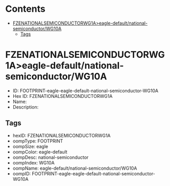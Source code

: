 



Contents
========

* [FZENATIONALSEMICONDUCTORWG1A>eagle-default/national-semiconductor/WG10A](#fzenationalsemiconductorwg1aeagle-defaultnational-semiconductorwg10a)
	* [Tags](#tags)

# FZENATIONALSEMICONDUCTORWG1A>eagle-default/national-semiconductor/WG10A

- ID: FOOTPRINT-eagle-eagle-default-national-semiconductor-WG10A
- Hex ID: FZENATIONALSEMICONDUCTORWG1A
- Name: 
- Description: 

## Tags

- hexID: FZENATIONALSEMICONDUCTORWG1A
- oompType: FOOTPRINT
- oompSize: eagle
- oompColor: eagle-default
- oompDesc: national-semiconductor
- oompIndex: WG10A
- oompName: eagle-default/national-semiconductor/WG10A
- oompID: FOOTPRINT-eagle-eagle-default-national-semiconductor-WG10A
